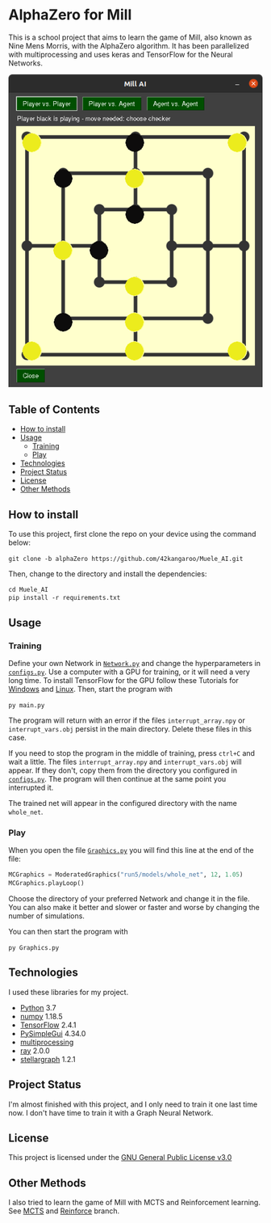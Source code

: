 # AlphaZero for Mill

This is a school project that aims to learn the game of Mill, also known as Nine Mens Morris, with the AlphaZero
algorithm. It has been parallelized with multiprocessing and uses keras and TensorFlow for the Neural Networks.

![The GUI](GUI_mühle.png)

## Table of Contents

* [How to install](#how-to-install)
* [Usage](#usage)
    * [Training](#training)
    * [Play](#play)
* [Technologies](#technologies)
* [Project Status](#project-status)
* [License](#license)
* [Other Methods](#other-methods)

## How to install

To use this project, first clone the repo on your device using the command below:

`git clone -b alphaZero https://github.com/42kangaroo/Muele_AI.git`

Then, change to the directory and install the dependencies:

```
cd Muele_AI
pip install -r requirements.txt
```

## Usage

### Training

Define your own Network in [`Network.py`](Network.py) and change the hyperparameters in [`configs.py`](configs.py). Use
a computer with a GPU for training, or it will need a very long time. To install TensorFlow for the GPU follow these
Tutorials for
[Windows](https://shawnhymel.com/1961/how-to-install-tensorflow-with-gpu-support-on-windows/)
and [Linux](https://towardsdatascience.com/installing-tensorflow-gpu-in-ubuntu-20-04-4ee3ca4cb75d). Then, start the
program with

`py main.py`

The program will return with an error if the files `interrupt_array.npy` or `interrupt_vars.obj`
persist in the main directory. Delete these files in this case.

If you need to stop the program in the middle of training, press `ctrl+C` and wait a little. The
files `interrupt_array.npy` and `interrupt_vars.obj` will appear. If they don't, copy them from the directory you
configured in [`configs.py`](configs.py). The program will then continue at the same point you interrupted it.

The trained net will appear in the configured directory with the name `whole_net`.

### Play

When you open the file [`Graphics.py`](Graphics.py) you will find this line at the end of the file:

```python
MCGraphics = ModeratedGraphics("run5/models/whole_net", 12, 1.05)
MCGraphics.playLoop()
```

Choose the directory of your preferred Network and change it in the file. You can also make it better and slower or
faster and worse by changing the number of simulations.

You can then start the program with

`py Graphics.py`

## Technologies

I used these libraries for my project.

* [Python](https://www.python.org/) 3.7
* [numpy](https://numpy.org/) 1.18.5
* [TensorFlow](https://www.tensorflow.org/) 2.4.1
* [PySimpleGui](https://pysimplegui.readthedocs.io/en/latest/) 4.34.0
* [multiprocessing](https://docs.python.org/3.8/library/multiprocessing.html)
* [ray](https://ray.io/) 2.0.0
* [stellargraph](https://stellargraph.readthedocs.io/en/stable/) 1.2.1

## Project Status

I'm almost finished with this project, and I only need to train it one last time now. I don't have time to train it with
a Graph Neural Network.

## License

This project is licensed under the [GNU General Public License v3.0](LICENSE)

## Other Methods

I also tried to learn the game of Mill with MCTS and Reinforcement learning.
See [MCTS](https://github.com/42kangaroo/Muele_AI/tree/mcts)
and [Reinforce](https://github.com/42kangaroo/Muele_AI/tree/reinforce) branch.